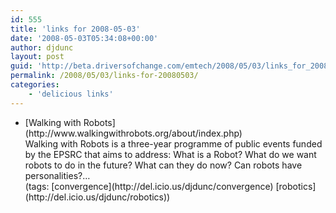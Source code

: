 ```yaml
---
id: 555
title: 'links for 2008-05-03'
date: '2008-05-03T05:34:08+00:00'
author: djdunc
layout: post
guid: 'http://beta.driversofchange.com/emtech/2008/05/03/links_for_20080503/'
permalink: /2008/05/03/links-for-20080503/
categories:
    - 'delicious links'
---
```


- <div class="delicious-link">[Walking with Robots](http://www.walkingwithrobots.org/about/index.php)</div><div class="delicious-extended">Walking with Robots is a three-year programme of public events funded by the EPSRC that aims to address: What is a Robot? What do we want robots to do in the future? What can they do now? Can robots have personalities?…</div><div class="delicious-tags">(tags: [convergence](http://del.icio.us/djdunc/convergence) [robotics](http://del.icio.us/djdunc/robotics))</div>